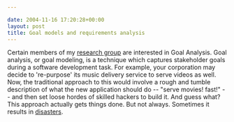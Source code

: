 ```yaml
---

date: 2004-11-16 17:20:28+00:00
layout: post
title: Goal models and requirements analysis
---
```


Certain members of my [research group](http://www.bul.utoronto.ca/labs-km.html) are interested in Goal Analysis.  Goal analysis, or goal modeling, is a technique which captures stakeholder goals during a software development task.  For example, your corporation may decide to 're-purpose' its music delivery service to serve videos as well.  Now, the traditional approach to this would involve a rough and tumble description of what the new application should do -- "serve movies!  fast!" -- and then set loose hordes of skilled hackers to build it.  And guess what?  This approach actually gets things done.  But not always.  Sometimes it results in [disasters](http://www.cfc.gc.ca/default_e.asp).
